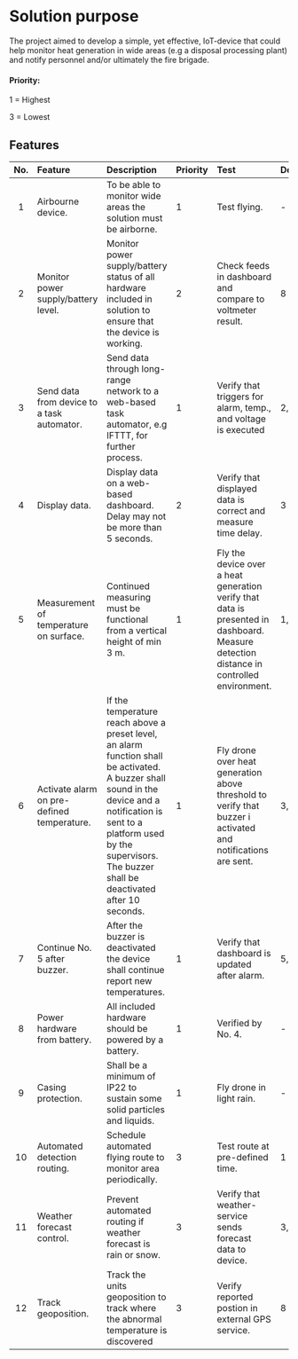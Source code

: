 # Solution purpose
The project aimed to develop a simple, yet effective, IoT-device that could help monitor heat generation in wide areas (e.g a disposal processing plant) and notify personnel and/or ultimately the fire brigade.

#### Priority:
1 = Highest

3 = Lowest

## Features
|No.  |Feature    |Description  |Priority   |Test   |Dependants     |
|:----:|:------------- |:---------------|:-------------|:----------|:----------|
|1    |Airbourne device.         |To be able to monitor wide areas the solution must be airborne.   |1  |Test flying.   |-
|2    |Monitor power supply/battery level.   | Monitor power supply/battery status of all hardware included in solution to ensure that the device is working.   |2     |Check feeds in dashboard and compare to voltmeter result. |8
|3    |Send data from device to a task automator.      |Send data through long-range network to a web-based task automator, e.g IFTTT, for further process.   |1   |Verify that triggers for alarm, temp., and voltage is executed    |2, 6
|4    |Display data.               |Display data on a web-based dashboard. Delay may not be more than 5 seconds.   |2   |Verify that displayed data is correct and measure time delay.  |3
|5    |Measurement of temperature on surface.  |Continued measuring must be functional from a vertical height of min 3 m.    |1    |Fly the device over a heat generation verify that data is presented in dashboard. Measure detection distance in controlled environment. |1, 8
|6    |Activate alarm on pre-defined temperature.| If the temperature reach above a preset level, an alarm function shall be activated. A buzzer shall sound in the device and a notification is sent to a platform used by the supervisors. The buzzer shall be deactivated after 10 seconds.    |1  |Fly drone over heat generation above threshold to verify that buzzer i activated and notifications are sent.   |3, 6
|7   |Continue No. 5 after buzzer.   |After the buzzer is deactivated the device shall continue report new temperatures.   |1   |Verify that dashboard is updated after alarm.   |5, 6   |
|8    |Power hardware from battery.   | All included hardware should be powered by a battery.      |1    |Verified by No. 4. |-
|9   |Casing protection.   |Shall be a minimum of IP22 to sustain some solid particles and liquids.   |1   |Fly drone in light rain.  |-
|10   |Automated detection routing.   |Schedule automated flying route to monitor area periodically.   |3   |Test route at pre-defined time.   |1
|11  |Weather forecast control.   |Prevent automated routing if weather forecast is rain or snow.|3    |Verify that weather-service sends forecast data to device.   |3, 10
|12  |Track geoposition.  |Track the units geoposition to track where the abnormal temperature is discovered   |3   |Verify reported postion in external GPS service.   |8
